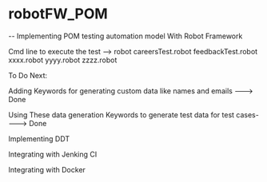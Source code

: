 # robotFW_POM

-- Implementing POM testing automation model With Robot Framework



Cmd line to execute the test --> robot careersTest.robot feedbackTest.robot xxxx.robot  yyyy.robot  zzzz.robot


To Do Next:

Adding Keywords for generating custom data like names and emails ---> Done


Using These data generation Keywords to generate test data for test cases----> Done


Implementing DDT


Integrating with Jenking CI 


Integrating with Docker
